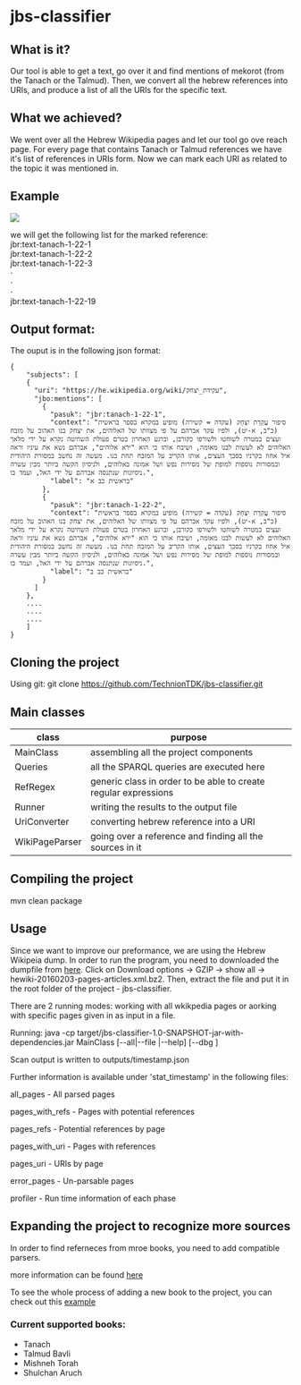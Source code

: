 # jbs-classifier

## What is it?
Our tool is able to get a text, go over it and find mentions of mekorot (from the Tanach or the Talmud).
Then, we convert all the hebrew references into URIs, and produce a list of all the URIs for the specific text.

## What we achieved?
We went over all the Hebrew Wikipedia pages and let our tool go ove reach page.
For every page that contains Tanach or Talmud references we have it's list of references in URIs form.
Now we can mark each URI as related to the topic it was mentioned in.

## Example
![](https://user-images.githubusercontent.com/23153327/32541137-6868d552-c477-11e7-9b0e-0ffc1077a6dd.png)

we will get the following list for the marked reference:<br />
jbr:text-tanach-1-22-1<br />
jbr:text-tanach-1-22-2<br />
jbr:text-tanach-1-22-3<br />
⋅<br />
⋅<br />
⋅<br />
jbr:text-tanach-1-22-19

## Output format:
The ouput is in the following json format:
```
{
	"subjects": [
	{
	  "uri": "https://he.wikipedia.org/wiki/עקידת_יצחק",
	  "jbo:mentions": [
	    {
	      "pasuk": "jbr:tanach-1-22-1",
	      "context": "סיפור עֲקֵדַת יִצְחָק (עקדה = קשירה) מופיע במקרא בספר בראשית (כ"ב, א-יט), ולפיו עקד אברהם על פי מצוותו של האלוהים, את יצחק בנו האהוב על מזבח ועצים במטרה לשוחטו ולשורפו כקורבן, וברגע האחרון בטרם פעולת השחיטה נקרא על ידי מלאך האלוהים לא לעשות לבנו מאומה, ושיבח אותו כי הוא "ירא אלוהים", אברהם נשא את עיניו וראה איל אחוז בקרניו בסבך העצים, אותו הקריב על המזבח תחת בנו. מעשה זה נחשב במסורת היהודית ובמסורות נוספות למופת של מסירות נפש ושל אמונה באלוהים, ולניסיון הקשה ביותר מבין עשרה ניסיונות שנתנסה אברהם על ידי האל, ועמד בו.",
	      "label": "בראשית כב א"
	    },
	    {
	      "pasuk": "jbr:tanach-1-22-2",
	      "context": "סיפור עֲקֵדַת יִצְחָק (עקדה = קשירה) מופיע במקרא בספר בראשית (כ"ב, א-יט), ולפיו עקד אברהם על פי מצוותו של האלוהים, את יצחק בנו האהוב על מזבח ועצים במטרה לשוחטו ולשורפו כקורבן, וברגע האחרון בטרם פעולת השחיטה נקרא על ידי מלאך האלוהים לא לעשות לבנו מאומה, ושיבח אותו כי הוא "ירא אלוהים", אברהם נשא את עיניו וראה איל אחוז בקרניו בסבך העצים, אותו הקריב על המזבח תחת בנו. מעשה זה נחשב במסורת היהודית ובמסורות נוספות למופת של מסירות נפש ושל אמונה באלוהים, ולניסיון הקשה ביותר מבין עשרה ניסיונות שנתנסה אברהם על ידי האל, ועמד בו.",
	      "label": "בראשית כב ב"
	    }
	  ]
	},
	....
	....
	....
    ]
}

```
## Cloning the project
Using git: git clone https://github.com/TechnionTDK/jbs-classifier.git

## Main classes
| class | purpose |
| ------ | ------ |
| MainClass | assembling all the project components  |
| Queries | all the SPARQL queries are executed here |
| RefRegex | generic class in order to be able to create regular expressions |
| Runner | writing the results to the output file |
| UriConverter | converting hebrew reference into a URI |
| WikiPageParser | going over a reference and finding all the sources in it |

## Compiling the project
mvn clean package

## Usage

Since we want to improve our preformance, we are using the Hebrew Wikipeia dump.
In order to run the program, you need to downloaded the dumpfile from [here](https://archive.org/details/hewiki-20160203).
Click on Download options -> GZIP -> show all -> hewiki-20160203-pages-articles.xml.bz2.
Then, extract the file and put it in the root folder of the project - jbs-classifier.

There are 2 running modes: working with all wkikpedia pages or aorking with specific pages given in as input in a file.

Running:
java -cp target/jbs-classifier-1.0-SNAPSHOT-jar-with-dependencies.jar MainClass
 [--all|--file <path to file>|--help] [--dbg <debug flags>]


Scan output is written to outputs/timestamp.json

Further information is available under 'stat_timestamp'
in the following files:

all_pages - All parsed pages

pages_with_refs - Pages with potential references

pages_refs - Potential references by page

pages_with_uri - Pages with references

pages_uri - URIs by page

error_pages - Un-parsable pages

profiler - Run time information of each phase

## Expanding the project to recognize more sources

In order to find referneces from mroe books, you need to add compatible parsers.

more information can be found [here](https://github.com/TechnionTDK/jbs-classifier/wiki/adding-parsers-for-new-books)

To see the whole process of adding a new book to the project, you can check out this [example](https://github.com/TechnionTDK/jbs-classifier/wiki/Example-of-adding-a-book-to-the-project)

### Current supported books:

 * Tanach
 * Talmud Bavli
 * Mishneh Torah
 * Shulchan Aruch

